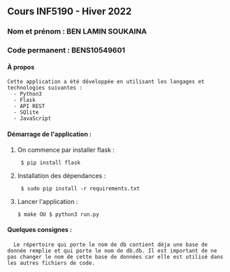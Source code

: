 ## Cours INF5190 - Hiver 2022
### Nom et prénom : BEN LAMIN SOUKAINA
### Code permanent : BENS10549601

#### À propos

  ```
  Cette application a été développée en utilisant les langages et technologies suivantes : 
    - Python3 
    - Flask
    - API REST
    - SQlite
    - JavaScript
  ```


#### Démarrage de l'application :
1. On commence par installer flask :

   ```
    $ pip install flask
   ```
2. Installation des dépendances :

   ```
    $ sudo pip install -r requirements.txt
   ```
3. Lancer l'application :
    ```
    $ make OU $ python3 run.py
    ```

#### Quelques consignes : 
  ```
    Le répertoire qui porte le nom de db contient déja une base de donnée remplie et qui porte le nom de db.db. Il est important de ne pas changer le nom de cette base de données car elle est utilisé dans les autres fichiers de code. 
  ```